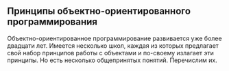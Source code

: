 ## Принципы объектно-ориентированного программирования

Объектно-ориентированное программирование развивается уже более двадцати лет. Имеется несколько школ, каждая из которых предлагает 
свой набор принципов работы с объектами и по-своему излагает эти принципы. Но есть несколько общепринятых понятий. Перечислим их. 